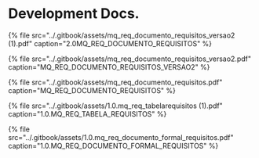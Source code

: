 # Development Docs.

{% file src="../.gitbook/assets/mq\_req\_documento\_requisitos\_versao2 \(1\).pdf" caption="2.0MQ\_REQ\_DOCUMENTO\_REQUISITOS" %}

{% file src="../.gitbook/assets/mq\_req\_documento\_requisitos\_versao2.pdf" caption="MQ\_REQ\_DOCUMENTO\_REQUISITOS\_VERSAO2" %}

{% file src="../.gitbook/assets/mq\_req\_documento\_requisitos.pdf" caption="MQ\_REQ\_DOCUMENTO\_REQUISITOS" %}

{% file src="../.gitbook/assets/1.0.mq\_req\_tabelarequisitos \(1\).pdf" caption="1.0.MQ\_REQ\_TABELA\_REQUISITOS" %}

{% file src="../.gitbook/assets/1.0.mq\_req\_documento\_formal\_requisitos.pdf" caption="1.0.MQ\_REQ\_DOCUMENTO\_FORMAL\_REQUISITOS" %}

